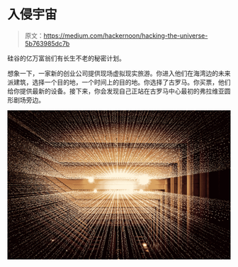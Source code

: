 # 入侵宇宙

> 原文：<https://medium.com/hackernoon/hacking-the-universe-5b763985dc7b>

硅谷的亿万富翁们有长生不老的秘密计划。

想象一下，一家新的创业公司提供现场虚拟现实旅游。你进入他们在海湾边的未来派建筑，选择一个目的地，一个时间上的目的地。你选择了古罗马。你买票，他们给你提供最新的设备。接下来，你会发现自己正站在古罗马中心最初的弗拉维亚圆形剧场旁边。

![](img/7dbc7c5c2d20cc42df3f14cfca6ce5a6.png)